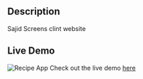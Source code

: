 ## Description
Sajid Screens clint website

## Live Demo
![Recipe App](./website.png)
Check out the live demo [here](https://sajidscreens.com/)
